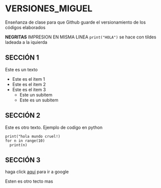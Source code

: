 # VERSIONES_MIGUEL
Enseñanza de clase para que Github guarde el versionamiento de los códigos elaborados 

**NEGRITAS** IMPRESION EN MISMA LINEA `print("HOLA")` se hace con tildes ladeada a la iquierda 
## SECCIÓN 1
 
Este es un texto
* Este es el item 1
* Este es el item 2
* Este es el item 3
  * Este un subitem
  * Este es un subitem

## SECCIÓN 2

Este es otro texto. Ejemplo de codigo en python

    print("hola mundo cruel!)
    for n in range(10)
      print(n)


## SECCIÓN 3
 
haga click [aqui](www.google.com) para ir a google

Esten es otro tecto mas
